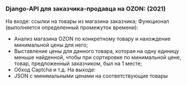 ### Django-API для заказчика-продавца на OZON: (2021)
На входе: ссылки на товары из магазина заказчика;
Функционал (выполняется определенный промежуток времени):
- Анализ магазина OZON по конкретному товару и нахождение минимальной цены для него;
- Выставление цены для данного товара, которая на одну единицу меньше найденной, чтобы при сортировке по минимальной цене, товар, предложенный заказчиком, был на 1 месте;
- Обход Captcha и т.д.
На выходе: 
- JSON с минимальными ценами на соответствующие товары


